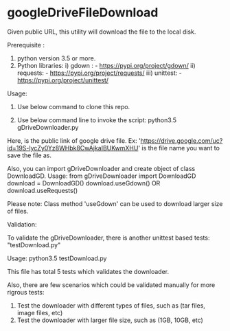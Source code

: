 # googleDriveFileDownload
Given public URL, this utility will download the file to the local disk.


Prerequisite : 
1. python version 3.5 or more.
2. Python libraries:
  i) gdown : - https://pypi.org/project/gdown/
 ii) requests: - https://pypi.org/project/requests/
iii) unittest: - https://pypi.org/project/unittest/

Usage:
1. Use below command to clone this repo.

2. Use below command line to invoke the script:
      python3.5 gDriveDownloader.py <URL> <fileName>
  
  Here, <URL> is the public link of google drive file.
        Ex: 'https://drive.google.com/uc?id=19S-lycZy0Yz8WHbk8CwAjkaIBUKwmXHU'
        <fileName> is the file name you want to save the file as.
          
Also, you can import gDriveDownloader and create object of class DownloadGD.
Usage:
from gDriveDownloader import DownloadGD
    download = DownloadGD(<URL>)
    download.useGdown(<fileName>) OR download.useRequests(<fileName>)
  
  
  Please note:
  Class method 'useGdown' can be used to download larger size of files.
  
  Validation:
  
  To validate the gDriveDownloader, there is another unittest based tests: "testDownload.py"
  
  Usage:
  python3.5 testDownload.py
  
  This file has total 5 tests which validates the downloader.
  
 Also, there are few scenarios which could be validated manually for more rigrous tests:
 1. Test the downloader with different types of files, such as (tar files, image files, etc)
 2. Test the downloader with larger file size, such as (1GB, 10GB, etc)
 
